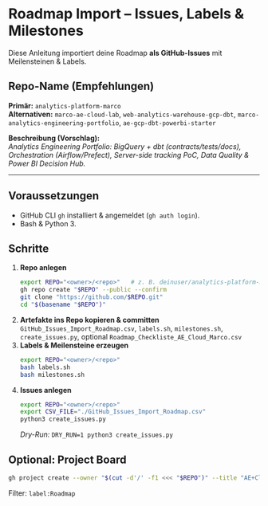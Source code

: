 
# Roadmap Import – Issues, Labels & Milestones

Diese Anleitung importiert deine Roadmap **als GitHub-Issues** mit Meilensteinen & Labels.

## Repo-Name (Empfehlungen)
**Primär:** `analytics-platform-marco`  
**Alternativen:** `marco-ae-cloud-lab`, `web-analytics-warehouse-gcp-dbt`, `marco-analytics-engineering-portfolio`, `ae-gcp-dbt-powerbi-starter`

**Beschreibung (Vorschlag):**  
_Analytics Engineering Portfolio: BigQuery + dbt (contracts/tests/docs), Orchestration (Airflow/Prefect), Server-side tracking PoC, Data Quality & Power BI Decision Hub._

---
## Voraussetzungen
- GitHub CLI `gh` installiert & angemeldet (`gh auth login`).
- Bash & Python 3.

## Schritte
1. **Repo anlegen**
   ```bash
   export REPO="<owner>/<repo>"   # z. B. deinuser/analytics-platform-marco
   gh repo create "$REPO" --public --confirm
   git clone "https://github.com/$REPO.git"
   cd "$(basename "$REPO")"
   ```
2. **Artefakte ins Repo kopieren & committen**  
   `GitHub_Issues_Import_Roadmap.csv`, `labels.sh`, `milestones.sh`, `create_issues.py`, optional `Roadmap_Checkliste_AE_Cloud_Marco.csv`
3. **Labels & Meilensteine erzeugen**
   ```bash
   export REPO="<owner>/<repo>"
   bash labels.sh
   bash milestones.sh
   ```
4. **Issues anlegen**
   ```bash
   export REPO="<owner>/<repo>"
   export CSV_FILE="./GitHub_Issues_Import_Roadmap.csv"
   python3 create_issues.py
   ```
   *Dry-Run:* `DRY_RUN=1 python3 create_issues.py`

## Optional: Project Board
```bash
gh project create --owner "$(cut -d'/' -f1 <<< "$REPO")" --title "AE+Cloud Roadmap"
```
Filter: `label:Roadmap`
